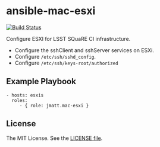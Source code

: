 ansible-mac-esxi
================

[![Build Status](https://travis-ci.org/jmatt/ansible-mac-esxi.svg?branch=master)](https://travis-ci.org/jmatt/ansible-mac-esxi)

Configure ESXI for LSST SQuaRE CI infrastructure.

* Configure the sshClient and sshServer services on ESXi.
* Configure `/etc/ssh/sshd_config`.
* Configure `/etc/ssh/keys-root/authorized`

Example Playbook
----------------

    - hosts: esxis
      roles:
         - { role: jmatt.mac-esxi }

License
-------

The MIT License. See the [LICENSE file](https://github.com/lsst-sqre/ansible-mac-esxi/blob/master/LICENSE).